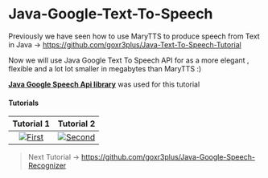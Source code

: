 # Java-Google-Text-To-Speech
Previously we have seen how to use MaryTTS to produce speech from Text in Java -> https://github.com/goxr3plus/Java-Text-To-Speech-Tutorial

Now we will use Java Google Text To Speech API for as a more elegant , flexible and a lot lot smaller in megabytes than MaryTTS :)

**[Java Google Speech Api library](https://github.com/goxr3plus/java-google-speech-api)** was used for this tutorial

#### Tutorials

| Tutorial 1 | Tutorial 2 | 
|:-:|:-:|
| [![First](http://img.youtube.com/vi/42-ZqfPYmVw/0.jpg)](https://www.youtube.com/watch?v=42-ZqfPYmVw)  | [![Second](http://img.youtube.com/vi/ckjURDx1JGw/0.jpg)](https://www.youtube.com/watch?v=ckjURDx1JGw) |


> Next Tutorial -> https://github.com/goxr3plus/Java-Google-Speech-Recognizer
